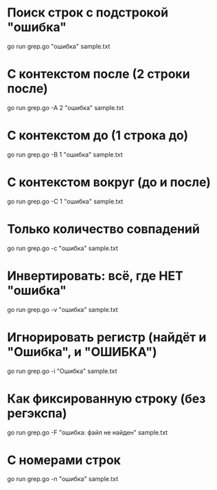 # Поиск строк с подстрокой "ошибка"
go run grep.go "ошибка" sample.txt

# С контекстом после (2 строки после)
go run grep.go -A 2 "ошибка" sample.txt

# С контекстом до (1 строка до)
go run grep.go -B 1 "ошибка" sample.txt

# С контекстом вокруг (до и после)
go run grep.go -C 1 "ошибка" sample.txt

# Только количество совпадений
go run grep.go -c "ошибка" sample.txt

# Инвертировать: всё, где НЕТ "ошибка"
go run grep.go -v "ошибка" sample.txt

# Игнорировать регистр (найдёт и "Ошибка", и "ОШИБКА")
go run grep.go -i "Ошибка" sample.txt

# Как фиксированную строку (без регэкспа)
go run grep.go -F "ошибка: файл не найден" sample.txt

# С номерами строк
go run grep.go -n "ошибка" sample.txt
